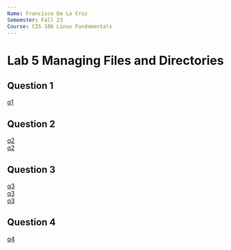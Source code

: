 ```yaml
---
Name: Francisco De La Cruz
Sememster: Fall 23
Course: CIS 106 Linux Fundamentals
---
```


# Lab 5 Managing Files and Directories

## Question 1
[q1](q1.1.png)<br>

## Question 2
[q2](q1.1.png)<br>
[q2](q3.2.png)<br>

## Question 3
[q3](q3.1.png)<br>
[q3](q3.2.png)<br>
[q3](q3.3.png)<br>

## Question 4
[q4](q4.1.png)<br>
